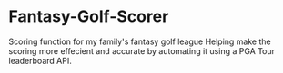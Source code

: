 # Fantasy-Golf-Scorer
Scoring function for my family's fantasy golf league 
Helping make the scoring more effecient and accurate by automating it using a PGA Tour leaderboard API.
